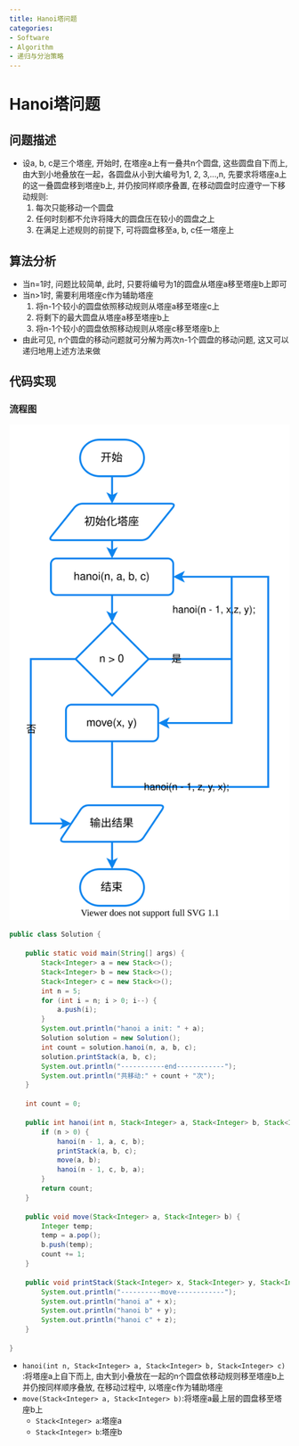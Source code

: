 ```yaml
---
title: Hanoi塔问题
categories:
- Software
- Algorithm
- 递归与分治策略
---
```

# Hanoi塔问题

## 问题描述

- 设a, b, c是三个塔座, 开始时, 在塔座a上有一叠共n个圆盘, 这些圆盘自下而上, 由大到小地叠放在一起，各圆盘从小到大编号为1, 2, 3,...,n, 先要求将塔座a上的这一叠圆盘移到塔座b上, 并仍按同样顺序叠置, 在移动圆盘时应遵守一下移动规则:
    1. 每次只能移动一个圆盘
    2. 任何时刻都不允许将降大的圆盘压在较小的圆盘之上
    3. 在满足上述规则的前提下, 可将圆盘移至a, b, c任一塔座上

## 算法分析

- 当n=1时, 问题比较简单, 此时, 只要将编号为1的圆盘从塔座a移至塔座b上即可
- 当n>1时, 需要利用塔座c作为辅助塔座
    1. 将n-1个较小的圆盘依照移动规则从塔座a移至塔座c上
    2. 将剩下的最大圆盘从塔座a移至塔座b上
    3. 将n-1个较小的圆盘依照移动规则从塔座c移至塔座b上
- 由此可见, n个圆盘的移动问题就可分解为两次n-1个圆盘的移动问题, 这又可以递归地用上述方法来做

## 代码实现

### 流程图

![](https://raw.githubusercontent.com/LuShan123888/Files/main/Pictures/2020-12-10-2020-11-08-Flowchart-4823333.svg)

```java
public class Solution {

    public static void main(String[] args) {
        Stack<Integer> a = new Stack<>();
        Stack<Integer> b = new Stack<>();
        Stack<Integer> c = new Stack<>();
        int n = 5;
        for (int i = n; i > 0; i--) {
            a.push(i);
        }
        System.out.println("hanoi a init: " + a);
        Solution solution = new Solution();
        int count = solution.hanoi(n, a, b, c);
        solution.printStack(a, b, c);
        System.out.println("-----------end------------");
        System.out.println("共移动:" + count + "次");
    }

    int count = 0;

    public int hanoi(int n, Stack<Integer> a, Stack<Integer> b, Stack<Integer> c) {
        if (n > 0) {
            hanoi(n - 1, a, c, b);
            printStack(a, b, c);
            move(a, b);
            hanoi(n - 1, c, b, a);
        }
        return count;
    }

    public void move(Stack<Integer> a, Stack<Integer> b) {
        Integer temp;
        temp = a.pop();
        b.push(temp);
        count += 1;
    }

    public void printStack(Stack<Integer> x, Stack<Integer> y, Stack<Integer> z) {
        System.out.println("----------move------------");
        System.out.println("hanoi a" + x);
        System.out.println("hanoi b" + y);
        System.out.println("hanoi c" + z);
    }

}
```

- `hanoi(int n, Stack<Integer> a, Stack<Integer> b, Stack<Integer> c) `:将塔座a上自下而上, 由大到小叠放在一起的n个圆盘依移动规则移至塔座b上并仍按同样顺序叠放, 在移动过程中, 以塔座c作为辅助塔座
- `move(Stack<Integer> a, Stack<Integer> b)`:将塔座a最上层的圆盘移至塔座b上
    - `Stack<Integer> a`:塔座a
    - `Stack<Integer> b`:塔座b